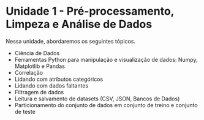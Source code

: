 # Unidade 1 - Pré-processamento, Limpeza e Análise de Dados

Nessa unidade, abordaremos os seguintes tópicos.
- Ciência de Dados
- Ferramentas Python para manipulação e visualização de dados: Numpy, Matplotlib e Pandas
- Correlação
- Lidando com atributos categóricos
- Lidando com dados faltantes
- Filtragem de dados
- Leitura e salvamento de datasets (CSV, JSON, Bancos de Dados)
- Particionamento do conjunto de dados em conjunto de treino e conjunto de teste